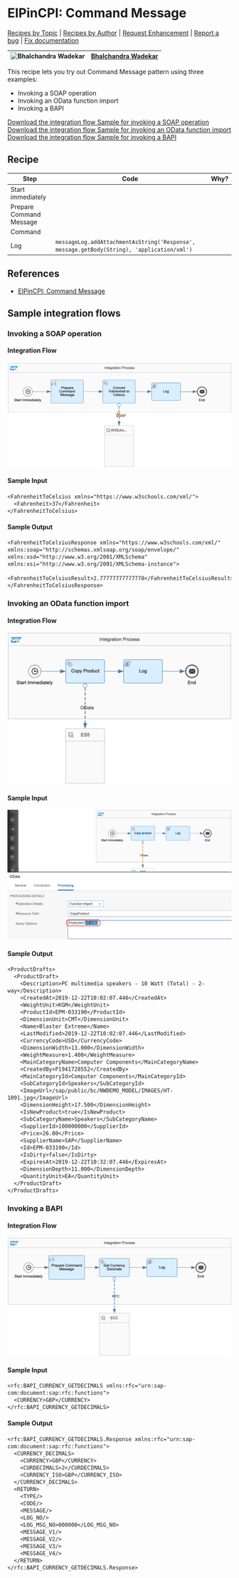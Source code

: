 # EIPinCPI: Command Message

[Recipes by Topic](../../../../readme.md) | [Recipes by Author](../../../../author.md) | [Request Enhancement](https://github.com/SAP-samples/cloud-integration-flow/issues/new?assignees=&labels=Recipe%20Fix,enhancement&template=recipe-request.md&title=Improve%20EIPinCPI%3A%20Command%20Message) | [Report a bug](https://github.com/SAP-samples/cloud-integration-flow/issues/new?assignees=&labels=Recipe%20Fix,bug&template=bug_report.md&title=Issue%20with%20EIPinCPI%3A%20Command%20Message) | [Fix documentation](https://github.com/SAP-samples/cloud-integration-flow/issues/new?assignees=&labels=Recipe%20Fix,documentation&template=bug_report.md&title=Docu%20fix%20EIPinCPI%3A%20Command%20Message)

![Bhalchandra Wadekar](https://github.com/BhalchandraSW.png?size=50) | [Bhalchandra Wadekar](https://github.com/BhalchandraSW)
----|----

This recipe lets you try out Command Message pattern using three examples:
* Invoking a SOAP operation
* Invoking an OData function import
* Invoking a BAPI

[Download the integration flow Sample for invoking a SOAP operation](Command%20Message%20-%20Invoking%20a%20SOAP%20operation.zip)\
[Download the integration flow Sample for invoking an OData function import](Command%20Message%20-%20Invoking%20an%20OData%20function%20import.zip)\
[Download the integration flow Sample for invoking a BAPI](Command%20Message%20-%20Invoking%20a%20BAPI.zip)

## Recipe

Step|Code|Why?
----|----|----
Start immediately | |
Prepare Command Message | |
Command | |
Log | ```messageLog.addAttachmentAsString('Response', message.getBody(String), 'application/xml')``` |

## References
* [EIPinCPI: Command Message](https://blogs.sap.com/2019/12/22/eipincpi-command-message)

## Sample integration flows

### Invoking a SOAP operation

#### Integration Flow
![Invoking a SOAP operation](Command%20Message%20-%20Invoking%20a%20SOAP%20operation.png)

#### Sample Input
```
<FahrenheitToCelsius xmlns="https://www.w3schools.com/xml/">
  <Fahrenheit>37</Fahrenheit>
</FahrenheitToCelsius>
```

#### Sample Output
```
<FahrenheitToCelsiusResponse xmlns="https://www.w3schools.com/xml/" xmlns:soap="http://schemas.xmlsoap.org/soap/envelope/" xmlns:xsd="http://www.w3.org/2001/XMLSchema" xmlns:xsi="http://www.w3.org/2001/XMLSchema-instance">
  <FahrenheitToCelsiusResult>2.77777777777778</FahrenheitToCelsiusResult>
</FahrenheitToCelsiusResponse>
```

### Invoking an OData function import

#### Integration Flow
![Invoking an OData function import](Command%20Message%20-%20Invoking%20an%20OData%20function%20import.png)

#### Sample Input
![Sample Input for invoking an OData function import](Sample%20Input%20for%20invoking%20an%20OData%20function%20import.png)

#### Sample Output
```
<ProductDrafts>
  <ProductDraft>
    <Description>PC multimedia speakers - 10 Watt (Total) - 2-way</Description>
    <CreatedAt>2019-12-22T10:02:07.446</CreatedAt>
    <WeightUnit>KGM</WeightUnit>
    <ProductId>EPM-033190</ProductId>
    <DimensionUnit>CMT</DimensionUnit>
    <Name>Blaster Extreme</Name>
    <LastModified>2019-12-22T10:02:07.446</LastModified>
    <CurrencyCode>USD</CurrencyCode>
    <DimensionWidth>13.000</DimensionWidth>
    <WeightMeasure>1.400</WeightMeasure>
    <MainCategoryName>Computer Components</MainCategoryName>
    <CreatedBy>P1941728552</CreatedBy>
    <MainCategoryId>Computer Components</MainCategoryId>
    <SubCategoryId>Speakers</SubCategoryId>
    <ImageUrl>/sap/public/bc/NWDEMO_MODEL/IMAGES/HT-1091.jpg</ImageUrl>
    <DimensionHeight>17.500</DimensionHeight>
    <IsNewProduct>true</IsNewProduct>
    <SubCategoryName>Speakers</SubCategoryName>
    <SupplierId>100000000</SupplierId>
    <Price>26.00</Price>
    <SupplierName>SAP</SupplierName>
    <Id>EPM-033190</Id>
    <IsDirty>false</IsDirty>
    <ExpiresAt>2019-12-22T10:32:07.446</ExpiresAt>
    <DimensionDepth>11.000</DimensionDepth>
    <QuantityUnit>EA</QuantityUnit>
  </ProductDraft>
</ProductDrafts>
```

### Invoking a BAPI

#### Integration Flow
![Invoking a BAPI](Command%20Message%20-%20Invoking%20a%20BAPI.png)

#### Sample Input
```
<rfc:BAPI_CURRENCY_GETDECIMALS xmlns:rfc="urn:sap-com:document:sap:rfc:functions">
  <CURRENCY>GBP</CURRENCY>
</rfc:BAPI_CURRENCY_GETDECIMALS>
```

#### Sample Output
```
<rfc:BAPI_CURRENCY_GETDECIMALS.Response xmlns:rfc="urn:sap-com:document:sap:rfc:functions">
  <CURRENCY_DECIMALS>
    <CURRENCY>GBP</CURRENCY>
    <CURDECIMALS>2</CURDECIMALS>
    <CURRENCY_ISO>GBP</CURRENCY_ISO>
  </CURRENCY_DECIMALS>
  <RETURN>
    <TYPE/>
    <CODE/>
    <MESSAGE/>
    <LOG_NO/>
    <LOG_MSG_NO>000000</LOG_MSG_NO>
    <MESSAGE_V1/>
    <MESSAGE_V2/>
    <MESSAGE_V3/>
    <MESSAGE_V4/>
  </RETURN>
</rfc:BAPI_CURRENCY_GETDECIMALS.Response>
```

